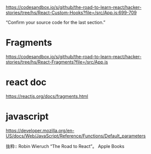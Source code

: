 https://codesandbox.io/s/github/the-road-to-learn-react/hacker-stories/tree/hs/React-Custom-Hooks?file=/src/App.js:699-709

“Confirm your source code for the last section.”

# Fragments
https://codesandbox.io/s/github/the-road-to-learn-react/hacker-stories/tree/hs/React-Fragments?file=/src/App.js

# react doc
https://reactjs.org/docs/fragments.html

# javascript
https://developer.mozilla.org/en-US/docs/Web/JavaScript/Reference/Functions/Default_parameters


抜粋:: Robin Wieruch  “The Road to React”。 Apple Books  
